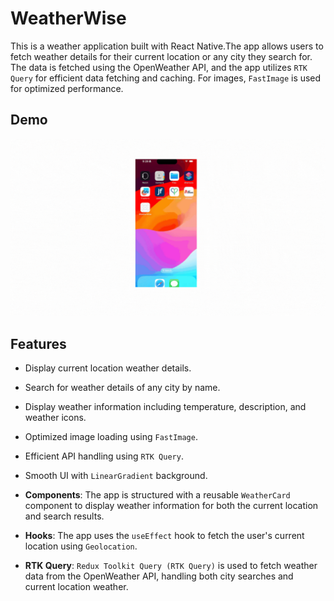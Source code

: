# WeatherWise

This is a weather application built with React Native.The app allows users to fetch weather details for their current location or any city they search for. The data is fetched using the OpenWeather API, and the app utilizes `RTK Query` for efficient data fetching and caching. For images, `FastImage` is used for optimized performance.

## Demo

![](Preview/appDemo.gif)

## Features

- Display current location weather details.
- Search for weather details of any city by name.
- Display weather information including temperature, description, and weather icons.
- Optimized image loading using `FastImage`.
- Efficient API handling using `RTK Query`.
- Smooth UI with `LinearGradient` background.

- **Components**: The app is structured with a reusable `WeatherCard` component to display weather information for both the current location and search results.
- **Hooks**: The app uses the `useEffect` hook to fetch the user's current location using `Geolocation`.
- **RTK Query**: `Redux Toolkit Query (RTK Query)` is used to fetch weather data from the OpenWeather API, handling both city searches and current location weather.
